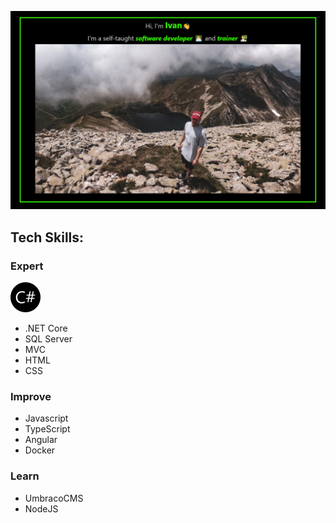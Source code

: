 ![ cover photo info](img/banner.png)

## Tech Skills:

### Expert

<img src="https://github.com/ivan-pesenti/ivan-pesenti/blob/main/img%2Fcsharp.svg"/>

- .NET Core
- SQL Server
- MVC
- HTML
- CSS

### Improve

- Javascript
- TypeScript
- Angular
- Docker

### Learn

- UmbracoCMS
- NodeJS

<!--
**ivan-pesenti/ivan-pesenti** is a ✨ _special_ ✨ repository because its `README.md` (this file) appears on your GitHub profile.

Here are some ideas to get you started:

- 🔭 I’m currently working on ...
- 🌱 I’m currently learning ...
- 👯 I’m looking to collaborate on ...
- 🤔 I’m looking for help with ...
- 💬 Ask me about ...
- 📫 How to reach me: ...
- 😄 Pronouns: ...
- ⚡ Fun fact: ...
-->
